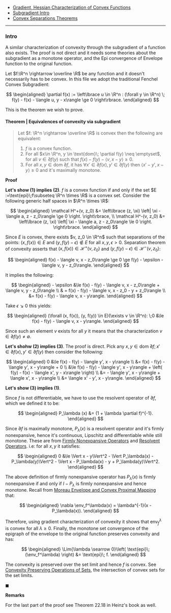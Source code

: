 - [Gradient, Hessian Characterization of Convex Functions](../CVX%20Analysis/Gradient,%20Hessian%20Characterization%20of%20Convex%20Functions.md)
- [Subgradient Intro](../Non-Smooth%20Calculus/Subgradient%20Intro.md)
- [Convex Separations Theorems](../CVX%20Geometry/Strict%20Separations%20Theorem.md)

---
### **Intro**

A similar characterization of convexity through the subgradient of a function also exists. 
The proof is not direct and it needs some theories about the subgradient as a monotone operator, and the Epi convergence of Envelope function to the original function. 

Let $f:\R^n \rightarrow \overline \R$ be any function and it doesn't necessarily has to be convex. 
In this file we adopt the traditional Fenchel Convex Subgradient: 

$$
\begin{aligned}
    \partial f(x) := 
    \left\lbrace
        u \in \R^n : (\forall y \in \R^n)
            \; f(y) - f(x) - \langle u, y - x\rangle \ge 0
    \right\rbrace. 
\end{aligned}
$$

This is the theorem we wish to prove. 

#### **Theorem | Equivalences of convexity via subgradient**
> Let $f: \R^n \rightarrow \overline \R$ is convex then the following are equivalent: 
> 1. $f$ is a convex function. 
> 2. For all $x\in \R^n, y \in \text{dom}\; \partial f(y) \neq \emptyset$, for all $v \in \partial f(y)$ such that $f(x) - f(y) - \langle v, x- y\rangle \ge 0$. 
> 3. For all $x, y \in \text{dom}\; \partial f$, it has $\forall x' \in \partial f(x), y' \in \partial f(y)$ then $\langle x' - y', x - y\rangle \ge 0$ and it's maximally monotone. 

**Proof**

**Let's show (1) implies (2)**. 
$f$ is a convex function if and only if the set $E :=\text{epi}\;f\subseteq \R^n \times \R$ is a convex set. 
Consider the following generic half spaces in $\R^n \times \R$: 

$$
\begin{aligned}
    \mathcal H^+(v, z_0) &= \left\lbrace
        (z, \xi) \left|
            \xi - \langle a, z - z_0\rangle
            \ge 0
        \right.
    \right\rbrace, 
    \\
    \mathcal H^-(v, z_0) &= \left\lbrace
        (z, \xi) \left|
            \xi - \langle a, z - z_0\rangle
            \le 0
        \right.
    \right\rbrace. 
\end{aligned}
$$

Since $E$ is convex, there exists $v, z_0 \in \R^n$ such that separations of the points: $(x, f(x)) \in E$ and $(y, f(y) - \epsilon)\not \in E$ for all $x, y, \epsilon > 0$. 
Separation theorem of convexity asserts that $(x, f(x)) \in \mathcal H^+(v, z_0)$ and $(y, f(y) - \epsilon) \in \mathcal H^-(v, z_0)$: 

$$
\begin{aligned}
    f(x) - \langle v, x - z_0\rangle \ge 0 \ge 
    f(y) - \epsilon - \langle v, y - z_0\rangle. 
\end{aligned}
$$

It implies the following: 

$$
\begin{aligned}
    - \epsilon &\le 
    f(x) - f(y) - \langle v, x - z_0\rangle + \langle v, y - z_0\rangle 
    \\
    & = f(x) - f(y) - \langle v, x - z_0 - y + z_0\rangle
    \\
    &= 
    f(x) - f(y) - \langle v, x - y\rangle. 
\end{aligned}
$$

Take $\epsilon \searrow 0$ this yields: 

$$
\begin{aligned}
    (\forall (x, f(x)), (y, f(y)) \in E)(\exists v \in \R^n): 
    \;0 &\le f(x) - f(y) - \langle v, x - y\rangle. 
\end{aligned}
$$

Since such an element $v$ exists for all $y$ it means that the characterization $v \in \partial f(y)\neq \emptyset$. 

**Let's shohw (2) implies (3)**. 
The proof is direct. 
Pick any $x, y\in \text{dom}\; \partial f;  x' \in \partial f(x), y' \in \partial f(y)$ then consider the following: 

$$
\begin{aligned}
    0 &\le f(x) - f(y) - \langle y', x - y\rangle
    \\
    &= f(x) - f(y) - \langle y', x - y\rangle + 0
    \\
    &\le
    f(x) - f(y) - \langle y', x - y\rangle + 
    \left(
        f(y) - f(x) - \langle x', y - x\rangle
    \right)
    \\
    &= 
    - \langle y', x - y\rangle
    + \langle x', x - y\rangle
    \\
    &= 
    \langle x' - y', x - y\rangle. 
\end{aligned}
$$

**Let's show (3) implies (1)**. 

Since $f$ is not differentiable, we have to use the resolvent operator of $\partial f$, which we defined it to be: 

$$
\begin{aligned}
    P_\lambda (x) &= (1 + \lambda \partial f)^{-1}. 
\end{aligned}
$$

Since $\partial f$ is maximally monotone, $P_\lambda(x)$ is a resolvent operator and it's firmly nonexpansive, hence it's continuous, Lipschitz and differentiable while still monotone. 
These are from [Firmly Nonexpansive Operators](../Operators%20Theory/Firmly%20Nonexpansive%20Operators.md) and [Resolvent Operators](../Operators%20Theory/Resolvent%20Operators.md). 
i.e: for all $x, y$ it satisfies: 

$$
\begin{aligned}
    0 &\le 
    \Vert x - y\Vert^2 - \Vert P_\lambda(x) - P_\lambda(y)\Vert^2
    - \Vert x - P_\lambda(x) - y + P_\lambda(y)\Vert^2. 
\end{aligned}
$$

The above definition of firmly nonexpansive operator has
$P_\lambda(x)$ is firmly nonexpansive if and only if $I - P_\lambda$ is firmly nonexpansive and hence monotone. 
Recall from [Moreau Envelope and Convex Proximal Mapping](../Proximal%20Operator/Moreau%20Envelope%20and%20Convex%20Proximal%20Mapping.md) that: 

$$
\begin{aligned}
    \nabla \env_f^\lambda(x) = \lambda^{-1}(x - P_\lambda(x)).
\end{aligned}
$$

Therefore, using gradient characterization of convexity it shows that $\text{env}_f^\lambda$ is convex for all $\lambda \ge 0$. 
Finally, the monotone set convergence of the epigraph of the envelope to the original function preserves convexity and has: 

$$
\begin{aligned}
    \Lim{\lambda \searrow 0}\left(
        \text{epi}\;(\env_f^\lambda)
    \right)
    &= \text{epi}\; f. 
\end{aligned}
$$

The convexity is preserved over the set limit and hence $f$ is convex. 
See [Convexity Preserving Operations of Sets](../CVX%20Geometry/Convexity%20Preserving%20Operations%20of%20Sets.md), the intersection of convex sets for the set limits. 



$\blacksquare$


**Remarks**

For the last part of the proof see Theorem 22.18 in Heinz's book as well. 

